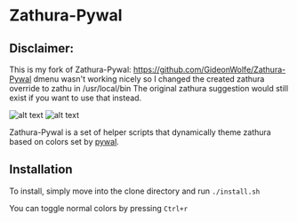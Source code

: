 # Zathura-Pywal

## Disclaimer:
This is my fork of Zathura-Pywal: https://github.com/GideonWolfe/Zathura-Pywal
dmenu wasn't working nicely so I changed the created zathura override to zathu in /usr/local/bin
The original zathura suggestion would still exist if you want to use that instead.

![alt text](https://i.imgur.com/ETGxlfY.jpg)
![alt text](https://i.imgur.com/qCxiPjD.png)

Zathura-Pywal is a set of helper scripts that dynamically theme zathura based on colors set by [pywal](https://github.com/dylanaraps/pywal).


## Installation

To install, simply move into the clone directory and run `./install.sh`

You can toggle normal colors by pressing `Ctrl+r`
